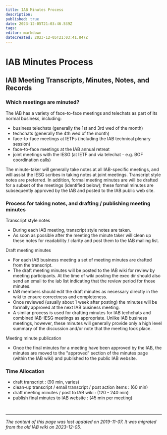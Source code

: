 ```yaml
---
title: IAB Minutes Process
description: 
published: true
date: 2023-12-05T21:03:46.539Z
tags: 
editor: markdown
dateCreated: 2023-12-05T21:03:41.847Z
---
```


# IAB Minutes Process

## IAB Meeting Transcripts, Minutes, Notes, and Records
### Which meetings are minuted?
The IAB has a variety of face-to-face meetings and telechats as part of its normal business, including:

- business telechats (generally the 1st and 3rd wed of the month)
- techchats (generally the 4th wed of the month)
- face-to-face meetings at IETFs (including the IAB technical plenary session)
- face-to-face meetings at the IAB annual retreat
- joint meetings with the IESG (at IETF and via telechat - e.g. BOF coordination calls)

The minute-taker will generally take notes at all IAB-specific meetings, and will assist the IESG scribes in taking notes at joint meetings. Transcript style notes are preferred. In addition, formal meeting minutes are will be drafted for a subset of the meetings (identified below); these formal minutes are subsequently approved by the IAB and posted to the IAB public web site.

### Process for taking notes, and drafting / publishing meeting minutes
Transcript style notes

- During each IAB meeting, transcript style notes are taken.
- As soon as possible after the meeting the minute taker will clean up these notes for readability / clarity and post them to the IAB mailing list.

Draft meeting minutes

- For each IAB business meeting a set of meeting minutes are drafted from the transcript.
- The draft meeting minutes will be posted to the IAB wiki for review by meeting participants. At the time of wiki posting the exec dir should also send an email to the iab list indicating that the review period for those minutes.
- IAB members should edit the draft minutes as necessary directly in the wiki to ensure correctness and completeness.
- Once reviewed (usually about 1 week after posting) the minutes will be formally approved at the next IAB business meeting.
- A similar process is used for drafting minutes for IAB techchats and combined IAB-IESG meetings as appropriate. Unlike IAB business meetings, however, these minutes will generally provide only a high level summary of the discussion and/or note that the meeting took place.

Meeting minute publication

- Once the final minutes for a meeting have been approved by the IAB, the minutes are moved to the "approved" section of the minutes page (within the IAB wiki) and published to the public IAB website.

### Time Allocation
- draft transcript : (90 min, varies)
- clean-up transcript / email transcript / post action items : (60 min)
- draft meeting minutes / post to IAB wiki : (120 - 240 min)
- publish final minutes to IAB website : (45 min per meeting)

&nbsp;
&nbsp;
&nbsp;

---

*The content of this page was last updated on 2019-11-07. It was migrated from the old IAB wiki on 2023-12-05.*